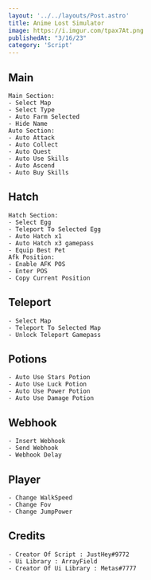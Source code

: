 ```yaml
---
layout: '../../layouts/Post.astro'
title: Anime Lost Simulator
image: https://i.imgur.com/tpax7At.png
publishedAt: "3/16/23"
category: 'Script'
---
```


## Main
```
Main Section:
- Select Map
- Select Type
- Auto Farm Selected
- Hide Name
Auto Section:
- Auto Attack
- Auto Collect
- Auto Quest
- Auto Use Skills
- Auto Ascend
- Auto Buy Skills
```

## Hatch
```
Hatch Section:
- Select Egg
- Teleport To Selected Egg
- Auto Hatch x1
- Auto Hatch x3 gamepass
- Equip Best Pet
Afk Position:
- Enable AFK POS
- Enter POS
- Copy Current Position
```

## Teleport
```
- Select Map
- Teleport To Selected Map
- Unlock Teleport Gamepass
```

## Potions
```
- Auto Use Stars Potion
- Auto Use Luck Potion
- Auto Use Power Potion
- Auto Use Damage Potion
```

## Webhook
```
- Insert Webhook
- Send Webhook
- Webhook Delay
```

## Player
```
- Change WalkSpeed
- Change Fov
- Change JumpPower
```

## Credits
```
- Creator Of Script : JustHey#9772
- Ui Library : ArrayField
- Creator Of Ui Library : Metas#7777
```

